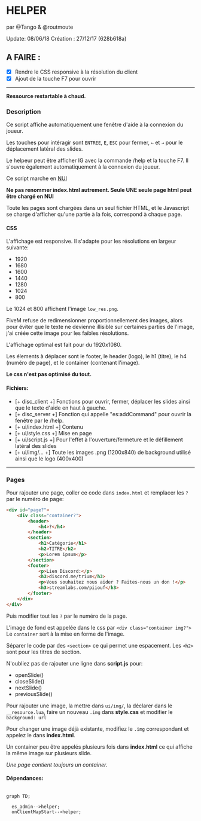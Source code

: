 # HELPER
par @Tango & @routmoute

Update: 08/06/18
Création : 27/12/17 (628b618a)

## A FAIRE : 
 - [x] Rendre le CSS responsive à la résolution du client
 - [x] Ajout de la touche F7 pour ouvrir 
 
 ---
 
**Ressource restartable à chaud.**

### Description

Ce script affiche automatiquement une fenêtre d'aide à la connexion du joueur.

Les touches pour intéragir sont `ENTREE`, `E`, `ESC` pour fermer, `←` et `→` pour le déplacement latéral des slides.

Le helpeur peut être afficher IG avec la commande /help et la touche F7. Il s'ouvre également automatiquement à la connexion du joueur.

Ce script marche en [NUI](https://forum.fivem.net/t/how-to-use-nui-ui-creation-with-html/1127)

**Ne pas renommer index.html autrement. Seule UNE seule page html peut être chargé en NUI**

Toute les pages sont chargées dans un seul fichier HTML, et le Javascript se charge d'afficher qu'une partie à la fois, correspond à chaque page.

#### CSS

L'affichage est responsive. Il s'adapte pour les résolutions en largeur suivante:
* 1920
* 1680
* 1600
* 1440
* 1280
* 1024
* 800

Le 1024 et 800 affichent l'image `low_res.png`. 

FiveM refuse de redimensionner proportionnellement des images, alors pour éviter que le texte ne devienne illisible sur certaines parties de l'image, j'ai créée cette image pour les faibles résolutions.

L'affichage optimal est fait pour du 1920x1080.

Les élements à déplacer sont le footer, le header (logo), le h1 (titre), le h4 (numéro de page), et le container (contenant l'image).

**Le css n'est pas optimisé du tout.**

#### Fichiers:

- [+ disc_client +]  Fonctions pour ouvrir, fermer, déplacer les slides ainsi que le texte d'aide en haut à gauche.
- [+ disc_server +]  Fonction qui appelle "es:addCommand" pour ouvrir la fenêtre par le /help.
- [+ ui/index.html +]  Contenu
- [+ ui/style.css +]  Mise en page
- [+ ui/script.js +]  Pour l'effet à l'ouverture/fermeture et le défillement latéral des slides
- [+ ui/img/... +] Toute les images .png (1200x840) de background utilisé ainsi que le logo (400x400)

---

### Pages

Pour rajouter une page, coller ce code dans `index.html` et remplacer les `?` par le numéro de page:

```html
<div id="page?">
	<div class="container?">
		<header>
			<h4>?</h4>
		</header>
		<section>
			<h1>Catégorie</h1>
			<h2>TITRE</h2>
			<p>Lorem ipsum</p>
		</section>
		<footer>
			<p>Lien Discord:</p>
			<h3>discord.me/trium</h3>
			<p>Vous souhaitez nous aider ? Faites-nous un don !</p>
			<h3>streamlabs.com/piiouf</h3>
		</footer>
	</div>
</div>
```

Puis modifier tout les `?` par le numéro de la page.

L'image de fond est appelée dans le css par `<div class="container img?">`
Le `container` sert à la mise en forme de l'image.

Séparer le code par des `<section>` ce qui permet une espacement. Les `<h2>` sont pour les titres de section.

N'oubliez pas de rajouter une ligne dans **script.js** pour:
 * openSlide()
 * closeSlide()
 * nextSlide()
 * previousSlide()

Pour rajouter une image, la mettre dans `ui/img/`, la déclarer dans le `__resource.lua`, faire un nouveau `.img` dans **style.css** et modifier le `background: url`

Pour changer une image déjà existante, modifiez le `.img` correspondant et appelez le dans **index.html**.

Un container peu être appelés plusieurs fois dans **index.html** ce qui affiche la même image sur plusieurs slide.

*Une page contient toujours un container.*

#### Dépendances:
```mermaid

graph TD;

  es_admin-->helper;
  onClientMapStart-->helper;
```
